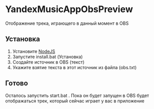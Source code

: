 # YandexMusicAppObsPreview
Отображение трека, играющего в данный момент в OBS

## Установка

1. Установите [NodeJS](https://nodejs.org)
2. Запустите install.bat (Установка)
3. Создайте источник в OBS (текст)
4. Укажите взятие текста в этот источник из файла (obs.txt)

## Готово

Осталось запустить start.bat . Пока он будет запущен в OBS будет отображаться трек, который сейчас играет у вас в приложение
